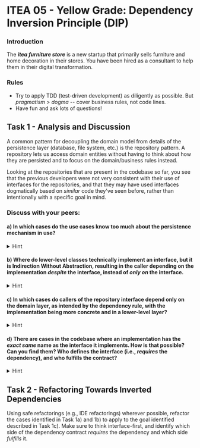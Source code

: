 # ITEA 05 - Yellow Grade: Dependency Inversion Principle (DIP)

### Introduction

The ***itea furniture store*** is a new startup that primarily sells furniture and
home decoration in their stores. You have been hired as a consultant to help
them in their digital transformation.

### Rules

* Try to apply TDD (test-driven development) as diligently as possible. But *pragmatism > dogma* -- cover business rules, not code lines.
* Have fun and ask lots of questions!

## Task 1 - Analysis and Discussion

A common pattern for decoupling the domain model from details of the persistence
layer (database, file system, etc.) is the repository pattern. A repository lets
us access domain entities without having to think about how they are persisted
and to focus on the domain/business rules instead.

Looking at the repositories that are present in the codebase so far, you see that
the previous developers were not very consistent with their use of interfaces for
the repositories, and that they may have used interfaces dogmatically based on *similar*
code they've seen before, rather than intentionally with a specific goal in mind.

### Discuss with your peers:

#### a) In which cases do the use cases know too much about the persistence mechanism in use?

<details>
<summary>Hint</summary>
A common symptom is when the repository interface (a domain concept) is defined
in the persistence layer, together with its implementation, which makes it difficult
for developers to conceptually separate those very different concepts.
</details>


#### b) Where do lower-level classes technically implement an interface, but it is Indirection Without Abstraction, resulting in the caller depending on the implementation *despite* the interface, instead of *only on* the interface.

<details>
<summary>Hint</summary>
A typical indicator is the presence of the `Impl` suffix with the rest of the class
name being just the interface name. If that is the case, then often the interface
name is too specific, or the implementation name could be named more explicitly
(i.e., what is it that makes this implementation more concrete than the interface?
What distinguishes it from other possible implementations?).

Another indicator is if the interface and the implementation  reside in the same
package or layer. Which of the two classes in the dependency contract *requires*
the dependency, and which one has to *provide* it in order to fulfill the contract?

E.g., imagine plugins for your favorite IDE were to define the contract that they
need in order to provide their functionality, and the IDE had to fulfill it. The
IDE would depend on *every* plugin.
</details>

#### c) In which cases do callers of the repository interface depend only on the domain layer, as intended by the dependency rule, with the implementation being more concrete and in a lower-level layer?

<details>
<summary>Hint</summary>
We want use cases to only depend on a repository interface for
accessing domain entities:<br>
use case --> repository interface <-- repository implementation

The domain/business rules are the highest level, and the "center"
of the application. Lower levels (use cases, persistence) depend on
the domain, but the domain has no dependencies on the infrastructure
or on application-specific code.
</details>

#### d) There are cases in the codebase where an implementation has the *exact same* name as the interface it implements. How is that possible? Can you find them? Who defines the interface (i.e., *requires* the dependency), and who fulfills the contract?

<details>
<summary>Hint</summary>
It's the `ReceiptPresenter` and `UserInfoPresenter`. If that is a fitting name, there is no need to
decrease readability by adding an `Impl` suffix. The `Impl` suffix is not
needed to indicate an implementation (that would be the generally discouraged
Hungarian notation, and of course classes are implementations - imagine having
`ListImpl` instead of `ArrayList`), but often only because the name must be
unique and the desired name is already taken by the interface.

So then, how can the class have the same name as its interface in this case?
Remember: Lower-level layers should depend on higher level interfaces, and
the dependencies should point inwards towards the application core.
</details>

## Task 2 - Refactoring Towards Inverted Dependencies

Using safe refactorings (e.g., IDE refactorings) wherever possible,
refactor the cases identified in Task 1a) and 1b) to apply to the goal identified
described in Task 1c). Make sure to think interface-first, and identify
which side of the dependency contract *requires* the dependency and which
side *fulfills* it.
